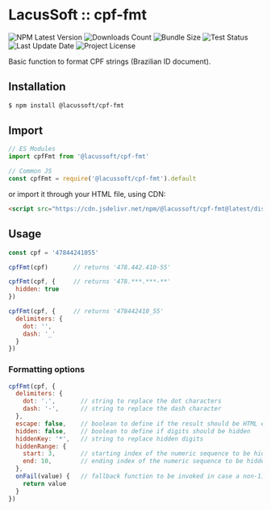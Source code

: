 # LacusSoft :: cpf-fmt

![NPM Latest Version](https://img.shields.io/npm/v/@lacussoft/cpf-fmt)
![Downloads Count](https://img.shields.io/npm/dm/@lacussoft/cpf-fmt.svg)
![Bundle Size](https://packagephobia.now.sh/badge?p=@lacussoft/cpf-fmt)
![Test Status](https://img.shields.io/travis/juliolmuller/cpf-fmt/master.svg)
![Last Update Date](https://img.shields.io/github/last-commit/juliolmuller/cpf-fmt)
![Project License](https://img.shields.io/github/license/juliolmuller/cpf-fmt)

Basic function to format CPF strings (Brazilian ID document).

## Installation

```bash
$ npm install @lacussoft/cpf-fmt
```

## Import

```js
// ES Modules
import cpfFmt from '@lacussoft/cpf-fmt'

// Common JS
const cpfFmt = require('@lacussoft/cpf-fmt').default
```

or import it through your HTML file, using CDN:

```html
<script src="https://cdn.jsdelivr.net/npm/@lacussoft/cpf-fmt@latest/dist/cpf-fmt.min.js"></script>
```

## Usage

```js
const cpf = '47844241055'

cpfFmt(cpf)       // returns '478.442.410-55'

cpfFmt(cpf, {     // returns '478.***.***-**'
  hidden: true
})

cpfFmt(cpf, {     // returns '478442410_55'
  delimiters: {
    dot: '',
    dash: '_'
  }
})
```

### Formatting options

```js
cpfFmt(cpf, {
  delimiters: {
    dot: '.',       // string to replace the dot characters
    dash: '-',      // string to replace the dash character
  },
  escape: false,    // boolean to define if the result should be HTML escaped
  hidden: false,    // boolean to define if digits should be hidden
  hiddenKey: '*',   // string to replace hidden digits
  hiddenRange: {
    start: 3,       // starting index of the numeric sequence to be hidden (min 0)
    end: 10,        // ending index of the numeric sequence to be hidden (max 10)
  },
  onFail(value) {   // fallback function to be invoked in case a non-11-digits is passed
    return value
  }
})
```

